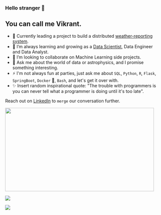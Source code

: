 ### Hello stranger 👋

<h2>You can call me Vikrant.</h2>


- 🔭 Currently leading a project to build a distributed [weather-reporting system](https://github.com/airavata-courses/scapsulators).
- 🌱 I’m always learning and growing as a [Data Scientist](https://www.google.com/search?q=data+scientist+plus+developer+memes&tbm=isch&ved=2ahUKEwi48sCN1Pv1AhW7B50JHSGGAHYQ2-cCegQIABAA&oq=data+scientist+plus+developer+memes&gs_lcp=CgNpbWcQAzoHCCMQ7wMQJzoFCAAQgAQ6BggAEAcQHlDVCFi_IWDJImgCcAB4AIABjQGIAagNkgEEMjIuMZgBAKABAaoBC2d3cy13aXotaW1nwAEB&sclient=img&ei=LXAIYvinFruP9PwPoYyCsAc&bih=722&biw=1536&rlz=1C1VDKB_enUS967US967#imgrc=YdPuwJOLhRaYjM), Data Engineer and Data Analyst.
- 👯 I’m looking to collaborate on Machine Learning side projects.
- 💬 Ask me about the world of data or astrophysics, and I promise something interesting.
- ⚡ I'm not always fun at parties, just ask me about `SQL`, `Python`, `R`, `Flask`, `SpringBoot`, `Docker` 🐳, `Bash`, and let's get it over with.
- ✨ Insert random inspirational quote: "The trouble with programmers is you can never tell what a programmer is doing until it's too late".

Reach out on [LinkedIn](https://www.linkedin.com/in/vikrant-deshpande/) to `merge` our conversation further.

<img src="https://c.tenor.com/q9mxm8_8lG4AAAAd/git-merge-git.gif" width="480" height="269"></img>


[<img src="https://img.shields.io/badge/LinkedIn-0077B5?style=for-the-badge&logo=linkedin&logoColor=white" />](https://www.linkedin.com/in/vikrant-deshpande/)

[<img src="https://img.shields.io/badge/GitHub-100000?style=for-the-badge&logo=github&logoColor=white" />](https://github.com/vikrantdeshpande09876/)


